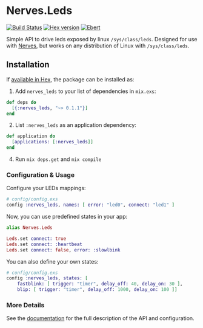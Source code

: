 Nerves.Leds
===========
[![Build Status](https://travis-ci.org/nerves-project/nerves_leds.svg?branch=master)](https://travis-ci.org/nerves-project/nerves_leds)
[![Hex version](https://img.shields.io/hexpm/v/nerves_leds.svg "Hex version")](https://hex.pm/packages/nerves_leds) [![Ebert](https://ebertapp.io/github/nerves-project/nerves_leds.svg)](https://ebertapp.io/github/nerves-project/nerves_leds)

Simple API to drive leds exposed by linux `/sys/class/leds`.  Designed for use with [Nerves](http://nerves-project.org/), but works on any distribution of Linux with `/sys/class/leds`.

## Installation

If [available in Hex](https://hex.pm/docs/publish), the package can be installed as:

  1. Add `nerves_leds` to your list of dependencies in `mix.exs`:

  ```elixir
  def deps do
    [{:nerves_leds, "~> 0.1.1"}]
  end
  ```

  2. List `:nerves_leds` as an application dependency:

  ```elixir
  def application do
    [applications: [:nerves_leds]]
  end
  ```

  4. Run `mix deps.get` and `mix compile`


### Configuration & Usage

Configure your LEDs mappings:

```elixir
# config/config.exs
config :nerves_leds, names: [ error: "led0", connect: "led1" ]
```

Now, you can use predefined states in your app:

```elixir
alias Nerves.Leds

Leds.set connect: true
Leds.set connect: :heartbeat
Leds.set connect: false, error: :slowlbink
```

You can also define your own states:

```elixir
# config/config.exs
config :nerves_leds, states: [
	fastblink: [ trigger: "timer", delay_off: 40, delay_on: 30 ],
	blip: [ trigger: "timer", delay_off: 1000, delay_on: 100 ]]
```

### More Details

See the [documentation](https://hexdocs.pm/nerves_leds) for the full description of the API and configuration.
